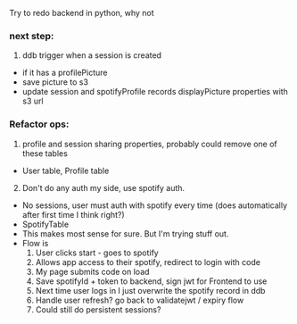 Try to redo backend in python, why not

### next step:
1. ddb trigger when a session is created
  - if it has a profilePicture
  - save picture to s3
  - update session and spotifyProfile records displayPicture properties with s3 url

### Refactor ops:
1. profile and session sharing properties, probably could remove one of these tables
  - User table, Profile table
2. Don't do any auth my side, use spotify auth.
  - No sessions, user must auth with spotify every time (does automatically after first time I think right?)
  - SpotifyTable
  - This makes most sense for sure. But I'm trying stuff out.
  - Flow is
    1. User clicks start - goes to spotify
    2. Allows app access to their spotify, redirect to login with code
    3. My page submits code on load
    4. Save spotifyId + token to backend, sign jwt for Frontend to use
    5. Next time user logs in I just overwrite the spotify record in ddb
    6. Handle user refresh? go back to validatejwt / expiry flow
    7. Could still do persistent sessions?